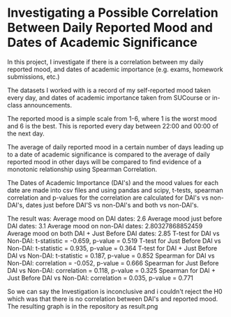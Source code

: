 # Investigating a Possible Correlation Between Daily Reported Mood and Dates of Academic Significance

In this project, I investigate if there is a correlation between my daily reported mood, and dates of academic importance (e.g. exams, homework submissions, etc.)

The datasets I worked with is a record of my self-reported mood taken every day, and dates of academic importance taken from SUCourse or in-class announcements.

The reported mood is a simple scale from 1-6, where 1 is the worst mood and 6 is the best. This is reported every day between 22:00 and 00:00 of the next day.

The average of daily reported mood in a certain number of days leading up to a date of academic significance is compared to the average of daily reported mood in other days will be compared to find evidence of a monotonic relationship using Spearman Correlation.

The Dates of Academic Importance (DAI's) and the mood values for each date are made into csv files and using pandas and scipy, t-tests, spearman correlation and p-values for the correlation are calculated for DAI's vs non-DAI's, dates just before DAI'S vs non-DAI's and both vs non-DAI's.

The result was: 
Average mood on DAI dates: 2.6
Average mood just before DAI dates: 3.1
Average mood on non-DAI dates: 2.80327868852459
Average mood on both DAI + Just Before DAI dates: 2.85
T-test for DAI vs Non-DAI: t-statistic = -0.659, p-value = 0.519
T-test for Just Before DAI vs Non-DAI: t-statistic = 0.935, p-value = 0.364
T-test for DAI + Just Before DAI vs Non-DAI: t-statistic = 0.187, p-value = 0.852
Spearman for DAI vs Non-DAI: correlation = -0.052, p-value = 0.666
Spearman for Just Before DAI vs Non-DAI: correlation = 0.118, p-value = 0.325
Spearman for DAI + Just Before DAI vs Non-DAI: correlation = 0.035, p-value = 0.771

So we can say the Investigation is inconclusive and i couldn't reject the H0 which was that there is no correlation between DAI's and reported mood.
The resulting graph is in the repository as result.png

